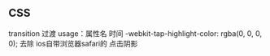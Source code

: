 ## CSS
transition 过渡 usage：属性名 时间
-webkit-tap-highlight-color: rgba(0, 0, 0, 0); 去除 ios自带浏览器safari的 点击阴影